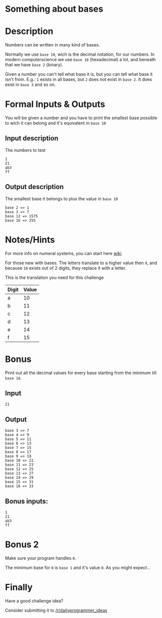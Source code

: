 # Something about bases
<div class="md"><h1>Description</h1>
<p>Numbers can be written in many kind of bases.</p>
<p>Normally we use <code>base 10</code>, wich is the decimal notation, for our numbers. In modern computerscience we use <code>base 16</code> (hexadecimal) a lot, and beneath that we have <code>base 2</code> (binary).</p>
<p>Given a number you can't tell what base it is, but you can tell what base it isn't from. E.g.: <code>1</code> exists in all bases, but <code>2</code> does not exist in <code>base 2</code>. It does exist in <code>base 3</code> and so on.</p>
<h1>Formal Inputs &amp; Outputs</h1>
<p>You will be given a number and you have to print the smallest base possible to wich it can belong and it's equivalent in <code>base 10</code></p>
<h2>Input description</h2>
<p>The numbers to test</p>
<pre><code>1
21
ab3
ff
</code></pre>
<h2>Output description</h2>
<p>The smallest base it belongs to plus the value in <code>base 10</code></p>
<pre><code>base 2 =&gt; 1
base 3 =&gt; 7
base 12 =&gt; 1575
base 16 =&gt; 255
</code></pre>
<h1>Notes/Hints</h1>
<p>For more info on numeral systems, you can start here <a href="https://en.wikipedia.org/wiki/Numeral_system">wiki</a></p>
<p>For those new with bases. The letters translate to a higher value then <code>9</code>, and because <code>10</code> exists out of 2 digits, they replace it with a letter.</p>
<p>This is the translation you need for this challenge</p>
<table><thead>
<tr>
<th>Digit</th>
<th>Value</th>
</tr>
</thead><tbody>
<tr>
<td>a</td>
<td>10</td>
</tr>
<tr>
<td>b</td>
<td>11</td>
</tr>
<tr>
<td>c</td>
<td>12</td>
</tr>
<tr>
<td>d</td>
<td>13</td>
</tr>
<tr>
<td>e</td>
<td>14</td>
</tr>
<tr>
<td>f</td>
<td>15</td>
</tr>
</tbody></table>
<h1>Bonus</h1>
<p>Print out all the decimal values for every base starting from the minimum till <code>base 16</code>.</p>
<h2>Input</h2>
<pre><code>21
</code></pre>
<h2>Output</h2>
<pre><code>base 3 =&gt; 7
base 4 =&gt; 9
base 5 =&gt; 11
base 6 =&gt; 13
base 7 =&gt; 15
base 8 =&gt; 17
base 9 =&gt; 19
base 10 =&gt; 21
base 11 =&gt; 23
base 12 =&gt; 25
base 13 =&gt; 27
base 14 =&gt; 29
base 15 =&gt; 31
base 16 =&gt; 33
</code></pre>
<h2>Bonus inputs:</h2>
<pre><code>1
21
ab3
ff
</code></pre>
<h1>Bonus 2</h1>
<p>Make sure your program handles <code>0</code>. </p>
<p>The minimum base for <code>0</code> is <code>base 1</code> and it's value <code>0</code>. As you might expect...</p>
<h1>Finally</h1>
<p>Have a good challenge idea?</p>
<p>Consider submitting it to <a href="/r/dailyprogrammer_ideas">/r/dailyprogrammer_ideas</a></p>
</div>
